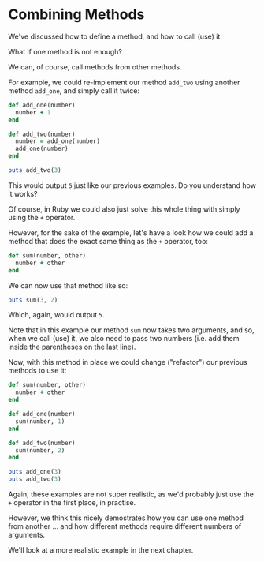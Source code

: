 # Combining Methods

We've discussed how to define a method, and how to call (use) it.

What if one method is not enough?

We can, of course, call methods from other methods.

For example, we could re-implement our method `add_two` using another method
`add_one`, and simply call it twice:

```ruby
def add_one(number)
  number + 1
end

def add_two(number)
  number = add_one(number)
  add_one(number)
end

puts add_two(3)
```

This would output `5` just like our previous examples. Do you understand how it
works?

Of course, in Ruby we could also just solve this whole thing with simply using
the `+` operator.

However, for the sake of the example, let's have a look how we could add a method
that does the exact same thing as the `+` operator, too:

```ruby
def sum(number, other)
  number + other
end
```

We can now use that method like so:

```ruby
puts sum(3, 2)
```

Which, again, would output `5`.

Note that in this example our method `sum` now takes two arguments, and so,
when we call (use) it, we also need to pass two numbers (i.e. add them inside
the parentheses on the last line).

Now, with this method in place we could change ("refactor") our previous methods
to use it:

```ruby
def sum(number, other)
  number + other
end

def add_one(number)
  sum(number, 1)
end

def add_two(number)
  sum(number, 2)
end

puts add_one(3)
puts add_two(3)
```

Again, these examples are not super realistic, as we'd probably just use the
`+` operator in the first place, in practise.

However, we think this nicely demostrates how you can use one method from
another ... and how different methods require different numbers of arguments.

We'll look at a more realistic example in the next chapter.
